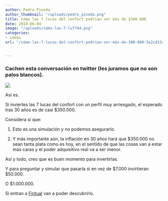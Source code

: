 ```yaml
---
author: Pedro Pineda
author_thumbnail: "/uploads/pedro_pineda.png"
title: Cómo las 7 lucas del confort podrían ser más de $300.000
date: 2018-06-04
image: "/uploads/cómo-las-7-lu7744.png"
categories:
- ideas
url: "/cómo-las-7-lucas-del-confort-podrían-ser-más-de-300-000-5e2cd15cc70/"


---
```


### Cachen esta conversación en twitter (les juramos que no son palos blancos).

![](/uploads/cómo-las-7-lu7744.png)

Así es.

Si inviertes las 7 lucas del confort con un perfil muy arriesgado, el esperado tras 30 años es de casi $350.000.

Considera sí que:

1. Esto es una simulación y no podemos asegurarlo.

1. Y más importante aún, la inflación en 30 años hará que $350.000 no sean tanta plata como es hoy, en el sentido de que las cosas van a estar más caras y el poder adquisitivo real va a ser menor.

Así y todo, creo que es buen momento para invertirlas.

Y para preguntar y simular que pasaría si en vez de $7.000 invirtieran $50.000.

O $1.000.000.

Si entran a [Fintual](https://fintual.cl/) van a poder descubrirlo.
